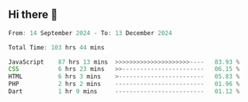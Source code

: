 ## Hi there 👋
<!--START_SECTION:Muni-->

```Javascript
From: 14 September 2024 - To: 13 December 2024

Total Time: 103 hrs 44 mins

JavaScript    87 hrs 13 mins  >>>>>>>>>>>>>>>>>>>>>----   83.93 %
CSS           6 hrs 23 mins   >>-----------------------   06.15 %
HTML          6 hrs 3 mins    >------------------------   05.83 %
PHP           2 hrs 2 mins    -------------------------   01.96 %
Dart          1 hr 9 mins     -------------------------   01.12 %
```

<!--END_SECTION:Muni-->
